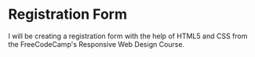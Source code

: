 # Registration Form
I will be creating a registration form with the help of HTML5 and CSS from the FreeCodeCamp's Responsive Web Design Course.

